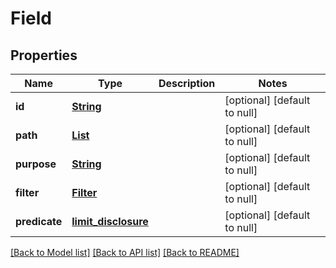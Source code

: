 # Field
## Properties

Name | Type | Description | Notes
------------ | ------------- | ------------- | -------------
**id** | [**String**](string.md) |  | [optional] [default to null]
**path** | [**List**](string.md) |  | [optional] [default to null]
**purpose** | [**String**](string.md) |  | [optional] [default to null]
**filter** | [**Filter**](Filter.md) |  | [optional] [default to null]
**predicate** | [**limit_disclosure**](limit_disclosure.md) |  | [optional] [default to null]

[[Back to Model list]](../README.md#documentation-for-models) [[Back to API list]](../README.md#documentation-for-api-endpoints) [[Back to README]](../README.md)


